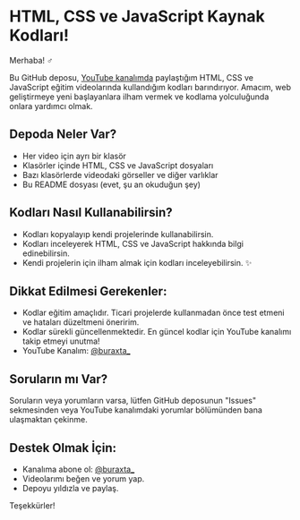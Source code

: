 # HTML, CSS ve JavaScript Kaynak Kodları!
Merhaba! ‍♂️

Bu GitHub deposu, [YouTube kanalımda](https://www.youtube.com/@buraxta_) paylaştığım HTML, CSS ve JavaScript eğitim videolarında kullandığım kodları barındırıyor. Amacım, web geliştirmeye yeni başlayanlara ilham vermek ve kodlama yolculuğunda onlara yardımcı olmak.

## Depoda Neler Var?

- Her video için ayrı bir klasör
- Klasörler içinde HTML, CSS ve JavaScript dosyaları
- Bazı klasörlerde videodaki görseller ve diğer varlıklar ️
- Bu README dosyası (evet, şu an okuduğun şey)
## Kodları Nasıl Kullanabilirsin?

- Kodları kopyalayıp kendi projelerinde kullanabilirsin. ️
- Kodları inceleyerek HTML, CSS ve JavaScript hakkında bilgi edinebilirsin.
- Kendi projelerin için ilham almak için kodları inceleyebilirsin. ✨
## Dikkat Edilmesi Gerekenler:

- Kodlar eğitim amaçlıdır. Ticari projelerde kullanmadan önce test etmeni ve hataları düzeltmeni öneririm. ️
- Kodlar sürekli güncellenmektedir. En güncel kodlar için YouTube kanalımı takip etmeyi unutma!  
- YouTube Kanalım: [@buraxta_](https://www.youtube.com/@buraxta_)

## Soruların mı Var?

Soruların veya yorumların varsa, lütfen GitHub deposunun "Issues" sekmesinden veya YouTube kanalımdaki yorumlar bölümünden bana ulaşmaktan çekinme.

## Destek Olmak İçin:

- Kanalıma abone ol: [@buraxta_](https://www.youtube.com/@buraxta_)
- Videolarımı beğen ve yorum yap.
- Depoyu yıldızla ve paylaş.

Teşekkürler!

